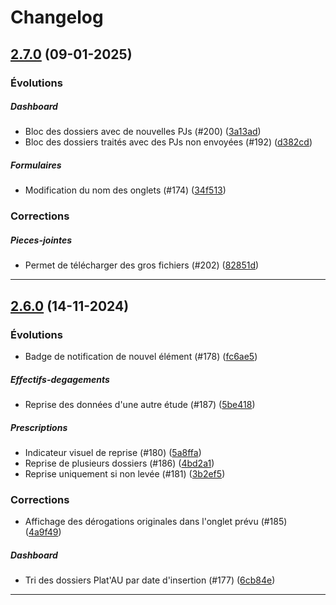 <!--- BEGIN HEADER -->
# Changelog


<!--- END HEADER -->

## [2.7.0](https://github.com/atos-df-rennes/prevarisc/compare/v2.6.0...v2.7.0) (09-01-2025)

### Évolutions


##### Dashboard

* Bloc des dossiers avec de nouvelles PJs (#200) ([3a13ad](https://github.com/atos-df-rennes/prevarisc/commit/3a13ada5026befd1e8871637c9fb904d86bb0dd1))
* Bloc des dossiers traités avec des PJs non envoyées (#192) ([d382cd](https://github.com/atos-df-rennes/prevarisc/commit/d382cd9ada7a20b912c5d4ff22432094fca5cb3e))

##### Formulaires

* Modification du nom des onglets (#174) ([34f513](https://github.com/atos-df-rennes/prevarisc/commit/34f5138b553aad577e6da9b7f41d0193cc062303))

### Corrections


##### Pieces-jointes

* Permet de télécharger des gros fichiers (#202) ([82851d](https://github.com/atos-df-rennes/prevarisc/commit/82851d4f570ec8829da61ad51ed56a0b7546cebf))


---

## [2.6.0](https://github.com/atos-df-rennes/prevarisc/compare/c70cbcab860a0e31d52f50f6328fce6ba5336154...v2.6.0) (14-11-2024)

### Évolutions

* Badge de notification de nouvel élément (#178) ([fc6ae5](https://github.com/atos-df-rennes/prevarisc/commit/fc6ae5042e9dbfbbb7be2da6e19613ed8c3ceb07))

##### Effectifs-degagements

* Reprise des données d'une autre étude (#187) ([5be418](https://github.com/atos-df-rennes/prevarisc/commit/5be4182968f9923a739e6b940afa42de6caece6d))

##### Prescriptions

* Indicateur visuel de reprise (#180) ([5a8ffa](https://github.com/atos-df-rennes/prevarisc/commit/5a8ffa4c90320aec94884cc91b05eae1d8187cfc))
* Reprise de plusieurs dossiers (#186) ([4bd2a1](https://github.com/atos-df-rennes/prevarisc/commit/4bd2a10bb416ece7d8958de457b0a4773f966641))
* Reprise uniquement si non levée (#181) ([3b2ef5](https://github.com/atos-df-rennes/prevarisc/commit/3b2ef5a13ea6aef36cfda4e387ac2d7a5b0b4a97))

### Corrections

* Affichage des dérogations originales dans l'onglet prévu (#185) ([4a9f49](https://github.com/atos-df-rennes/prevarisc/commit/4a9f49d8674dc0a14a09d6314ceb680db1fb8352))

##### Dashboard

* Tri des dossiers Plat'AU par date d'insertion (#177) ([6cb84e](https://github.com/atos-df-rennes/prevarisc/commit/6cb84e2e024db0b5391c5e97dd4e834366575cfd))


---


